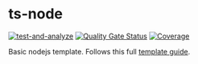 # ts-node

[![test-and-analyze](https://github.com/mkvlrn/ts-node/actions/workflows/test-and-analyze.yml/badge.svg)](https://github.com/mkvlrn/ts-node/actions/workflows/test-and-analyze.yml) [![Quality Gate Status](https://sonarcloud.io/api/project_badges/measure?project=mkvlrn_ts-node&metric=alert_status)](https://sonarcloud.io/summary/overall?id=mkvlrn_ts-node) [![Coverage](https://sonarcloud.io/api/project_badges/measure?project=mkvlrn_ts-node&metric=coverage)](https://sonarcloud.io/summary/overall?id=mkvlrn_ts-node)

Basic nodejs template. Follows this full [template guide](https://github.com/mkvlrn/typescript-templates).

